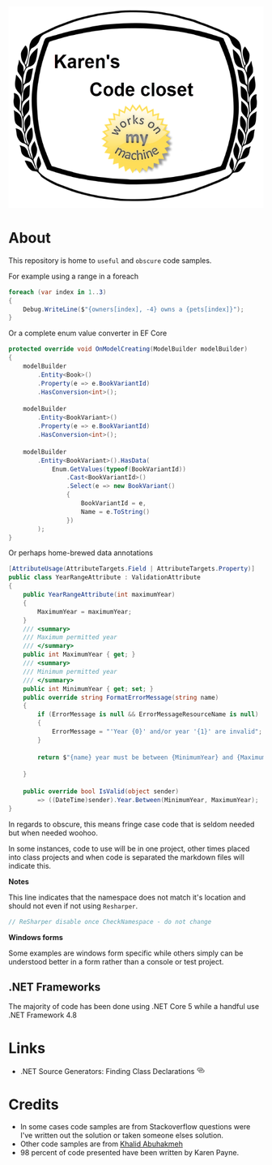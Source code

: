 
![image](assets/header.png)

# About

This repository is home to `useful` and `obscure` code samples.

For example using a range in a foreach

```csharp
foreach (var index in 1..3)
{
    Debug.WriteLine($"{owners[index], -4} owns a {pets[index]}");
}
```

Or a complete enum value converter in EF Core

```csharp
protected override void OnModelCreating(ModelBuilder modelBuilder)
{
    modelBuilder
        .Entity<Book>()
        .Property(e => e.BookVariantId)
        .HasConversion<int>();

    modelBuilder
        .Entity<BookVariant>()
        .Property(e => e.BookVariantId)
        .HasConversion<int>();

    modelBuilder
        .Entity<BookVariant>().HasData(
            Enum.GetValues(typeof(BookVariantId))
                .Cast<BookVariantId>()
                .Select(e => new BookVariant()
                {
                    BookVariantId = e,
                    Name = e.ToString()
                })
        );
}
```

Or perhaps home-brewed data annotations

```csharp
[AttributeUsage(AttributeTargets.Field | AttributeTargets.Property)]
public class YearRangeAttribute : ValidationAttribute
{
    public YearRangeAttribute(int maximumYear)
    {
        MaximumYear = maximumYear;
    }
    /// <summary>
    /// Maximum permitted year
    /// </summary>
    public int MaximumYear { get; }
    /// <summary>
    /// Minimum permitted year
    /// </summary>
    public int MinimumYear { get; set; }
    public override string FormatErrorMessage(string name)
    {
        if (ErrorMessage is null && ErrorMessageResourceName is null)
        {
            ErrorMessage = "'Year {0}' and/or year '{1}' are invalid";
        }

        return $"{name} year must be between {MinimumYear} and {MaximumYear}";

    }

    public override bool IsValid(object sender)
        => ((DateTime)sender).Year.Between(MinimumYear, MaximumYear);
}
```

In regards to obscure, this means fringe case code that is seldom needed but when needed woohoo.

In some instances, code to use will be in one project, other times placed into class projects and when code is separated the markdown files will indicate this.

**Notes**

This line indicates that the namespace does not match it's location and should not even if not using `Resharper`.

```csharp
// ReSharper disable once CheckNamespace - do not change
```

**Windows forms**

Some examples are windows form specific while others simply can be understood better in a form rather than a console or test project.

## .NET Frameworks

The majority of code has been done using .NET Core 5 while a handful use .NET Framework 4.8

# Links

- .NET Source Generators: Finding Class Declarations [![](assets/Link_16x.png)](https://khalidabuhakmeh.com/dotnet-source-generators-finding-class-declarations)

# Credits

- In some cases code samples are from Stackoverflow questions were I've written out the solution or taken someone elses solution.
- Other code samples are from [Khalid Abuhakmeh](https://khalidabuhakmeh.com/about)
- 98 percent of code presented have been written by Karen Payne.